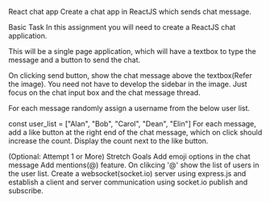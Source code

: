 React chat app Create a chat app in ReactJS which sends chat message.

Basic Task In this assignment you will need to create a ReactJS chat application.

This will be a single page application, which will have a textbox to type the message and a button to send the chat.

On clicking send button, show the chat message above the textbox(Refer the image). You need not have to develop the sidebar in the image. Just focus on the chat input box and the chat message thread.

For each message randomly assign a username from the below user list.

const user_list = ["Alan", "Bob", "Carol", "Dean", "Elin"] For each message, add a like button at the right end of the chat message, which on click should increase the count. Display the count next to the like button.

(Optional: Attempt 1 or More) Stretch Goals Add emoji options in the chat message Add mentions(@) feature. On clikcing '@' show the list of users in the user list. Create a websocket(socket.io) server using express.js and establish a client and server communication using socket.io publish and subscribe.
